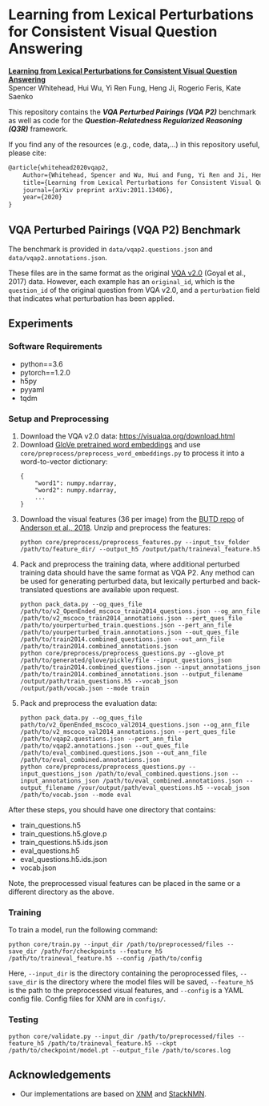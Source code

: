 # Learning from Lexical Perturbations for Consistent Visual Question Answering

**[Learning from Lexical Perturbations for Consistent Visual Question Answering](https://arxiv.org/abs/2011.13406)**
<br>
Spencer Whitehead, Hui Wu, Yi Ren Fung, Heng Ji, Rogerio Feris, Kate Saenko

This repository contains the ***VQA Perturbed Pairings (VQA P2)*** benchmark as well as code for the ***Question-Relatedness Regularized
Reasoning (Q3R)*** framework.

If you find any of the resources (e.g., code, data,...) in this repository useful, please cite:
``` tex
@article{whitehead2020vqap2,
    Author={Whitehead, Spencer and Wu, Hui and Fung, Yi Ren and Ji, Heng and Feris, Rogerio and Saenko, Kate},
    title={Learning from Lexical Perturbations for Consistent Visual Question Answering},
    journal={arXiv preprint arXiv:2011.13406},
    year={2020}
}
```


## VQA Perturbed Pairings (VQA P2) Benchmark

The benchmark is provided in `data/vqap2.questions.json` and `data/vqap2.annotations.json`.

These files are in the same format as the original [VQA v2.0](https://visualqa.org/) (Goyal et al., 2017) data.
However, each example has an `original_id`, which is the `question_id` of the original question from VQA v2.0, and a `perturbation` field that indicates what perturbation has been applied.


## Experiments

### Software Requirements
- python==3.6
- pytorch==1.2.0
- h5py
- pyyaml
- tqdm



### Setup and Preprocessing

1. Download the VQA v2.0 data: https://visualqa.org/download.html
2. Download [GloVe pretrained word embeddings](http://nlp.stanford.edu/data/glove.840B.300d.zip) and use `core/preprocess/preprocess_word_embeddings.py` to process it into a word-to-vector dictionary:
    ```
    {
        "word1": numpy.ndarray,
        "word2": numpy.ndarray,
        ...
    }
    ```
3. Download the visual features (36 per image) from the [BUTD repo](https://github.com/peteanderson80/bottom-up-attention) of [Anderson et al., 2018](https://arxiv.org/abs/1707.07998). Unzip and preprocess the features:
    ```
    python core/preprocess/preprocess_features.py --input_tsv_folder /path/to/feature_dir/ --output_h5 /output/path/traineval_feature.h5
    ```
4. Pack and preprocess the training data, where additional perturbed training data should have the same format as VQA P2. Any method can be used for generating perturbed data, but lexically perturbed and back-translated questions are available upon request.
    ```
    python pack_data.py --og_ques_file /path/to/v2_OpenEnded_mscoco_train2014_questions.json --og_ann_file /path/to/v2_mscoco_train2014_annotations.json --pert_ques_file /path/to/yourperturbed_train.questions.json --pert_ann_file /path/to/yourperturbed_train.annotations.json --out_ques_file /path/to/train2014.combined_questions.json --out_ann_file /path/to/train2014.combined_annotations.json
    python core/preprocess/preprocess_questions.py --glove_pt /path/to/generated/glove/pickle/file --input_questions_json /path/to/train2014.combined_questions.json --input_annotations_json /path/to/train2014.combined_annotations.json --output_filename /output/path/train_questions.h5 --vocab_json /output/path/vocab.json --mode train
    ```
5. Pack and preprocess the evaluation data:
    ```
    python pack_data.py --og_ques_file path/to/v2_OpenEnded_mscoco_val2014_questions.json --og_ann_file /path/to/v2_mscoco_val2014_annotations.json --pert_ques_file /path/to/vqap2.questions.json --pert_ann_file /path/to/vqap2.annotations.json --out_ques_file /path/to/eval_combined.questions.json --out_ann_file /path/to/eval_combined.annotations.json
    python core/preprocess/preprocess_questions.py --input_questions_json /path/to/eval_combined.questions.json --input_annotations_json /path/to/eval_combined.annotations.json --output_filename /your/output/path/eval_questions.h5 --vocab_json /path/to/vocab.json --mode eval
    ```

After these steps, you should have one directory that contains:
- train_questions.h5
- train_questions.h5.glove.p
- train_questions.h5.ids.json
- eval_questions.h5
- eval_questions.h5.ids.json
- vocab.json

Note, the preprocessed visual features can be placed in the same or a different directory as the above.



### Training
To train a model, run the following command:
```
python core/train.py --input_dir /path/to/preprocessed/files --save_dir /path/for/checkpoints --feature_h5 /path/to/traineval_feature.h5 --config /path/to/config
```
Here, `--input_dir` is the directory containing the peroprocessed files, `--save_dir` is the directory where the model files will be saved, `--feature_h5` is the path to the preprocessed visual features, and `--config` is a YAML config file. Config files for XNM are in `configs/`.



### Testing
```
python core/validate.py --input_dir /path/to/preprocessed/files --feature_h5 /path/to/traineval_feature.h5 --ckpt /path/to/checkpoint/model.pt --output_file /path/to/scores.log 
```



## Acknowledgements
- Our implementations are based on [XNM](https://github.com/shijx12/XNM-Net) and [StackNMN](https://github.com/ronghanghu/snmn).
